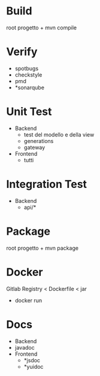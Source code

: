 # Build

root progetto + mvn compile

# Verify

- spotbugs
- checkstyle
- pmd
- *sonarqube

# Unit Test

- Backend
  - test del modello e della view
  - generations
  - gateway
- Frontend
  - tutti

# Integration Test

- Backend
  - api/*

# Package

root progetto + mvn package

# Docker

Gitlab Registry < Dockerfile < jar

- docker run

# Docs

- Backend
 - javadoc
- Frontend
  - *jsdoc
  - *yuidoc
